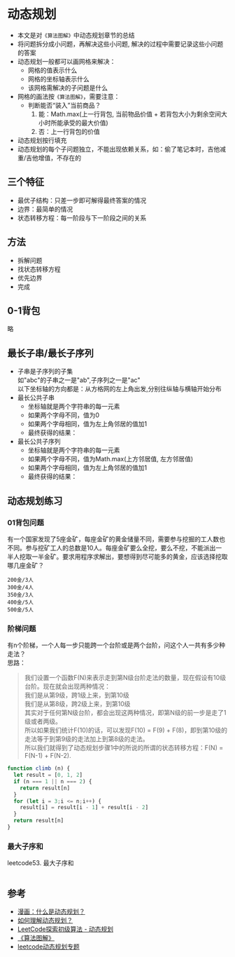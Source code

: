 # 动态规划
- 本文是对`《算法图解》`中动态规划章节的总结
- 将问题拆分成小问题，再解决这些小问题, 解决的过程中需要记录这些小问题的答案  
- 动态规划一般都可以画网格来解决：
  * 网格的值表示什么
  * 网格的坐标轴表示什么
  * 该网格需解决的子问题是什么
- 网格的画法按`《算法图解》`，需要注意：
  * 判断能否“装入”当前商品？
    1. 能：Math.max(上一行背包, 当前物品价值 + 若背包大小为剩余空间大小时所能承受的最大价值)
    2. 否：上一行背包的价值
- 动态规划按行填充
- 动态规划的每个子问题独立，不能出现依赖关系，如：偷了笔记本时，吉他减重/吉他增值，不存在的

## 三个特征
- 最优子结构：只差一步即可解得最终答案的情况
- 边界：最简单的情况
- 状态转移方程：每一阶段与下一阶段之间的关系

## 方法
- 拆解问题
- 找状态转移方程
- 优先边界
- 完成

## 0-1背包
略

## 最长子串/最长子序列
- 子串是子序列的子集  
  如"abc"的子串之一是"ab",子序列之一是"ac"  
  以下坐标轴的方向都是：从方格网的左上角出发,分别往纵轴与横轴开始分布
- 最长公共子串
  * 坐标轴就是两个字符串的每一元素
  * 如果两个字母不同，值为0
  * 如果两个字母相同，值为左上角邻居的值加1
  * 最终获得的结果：
- 最长公共子序列
  * 坐标轴就是两个字符串的每一元素
  * 如果两个字母不同，值为Math.max(上方邻居值, 左方邻居值)
  * 如果两个字母相同，值为左上角邻居的值加1
  * 最终获得的结果：

## 动态规划练习

### 01背包问题
有一个国家发现了5座金矿，每座金矿的黄金储量不同，需要参与挖掘的工人数也不同。参与挖矿工人的总数是10人。每座金矿要么全挖，要么不挖，不能派出一半人挖取一半金矿。要求用程序求解出，要想得到尽可能多的黄金，应该选择挖取哪几座金矿？  
```
200金/3人  
300金/4人  
350金/3人
400金/5人
500金/5人
```


### 阶梯问题
有n个阶梯，一个人每一步只能跨一个台阶或是两个台阶，问这个人一共有多少种走法？  
思路：
> 我们设置一个函数F(N)来表示走到第N级台阶走法的数量，现在假设有10级台阶。现在就会出现两种情况：  
> 我们是从第9级，跨1级上来，到第10级  
> 我们是从第8级，跨2级上来，到第10级  
> 其实对于任何第N级台阶，都会出现这两种情况，即第N级的前一步是走了1级或者两级。  
> 所以如果我们统计F(10)的话，可以发现F(10) = F(9) + F(8)，即到第10级的走法等于到第9级的走法加上到第8级的走法。  
> 所以我们就得到了动态规划步骤1中的所说的所谓的状态转移方程：F(N) = F(N-1) + F(N-2).  
```js
function climb (n) {
  let result = [0, 1, 2]
  if (n === 1 || n === 2) {
	return result[n]  
  } 
  for (let i = 3;i <= n;i++) {
	result[i] = result[i - 1] + result[i - 2]
  }
  return result[n]
} 
```

### 最大子序和
leetcode53. 最大子序和
```js

```

## 参考
- [漫画：什么是动态规划？](http://www.sohu.com/a/153858619_466939)
- [如何理解动态规划？](https://www.zhihu.com/question/39948290/answer/612439961)
- [LeetCode探索初级算法 - 动态规划](https://zhuanlan.zhihu.com/p/49427827)
- [《算法图解》]()
- [leetcode动态规划专题](https://leetcode-cn.com/tag/dynamic-programming/)
